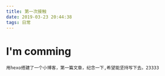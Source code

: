 ```yaml
---
title: 第一次接触
date: 2019-03-23 20:44:38
tags: 日常
---
```

# I'm comming
    用hexo搭建了一个小博客，第一篇文章，纪念一下,希望能坚持写下去。23333
